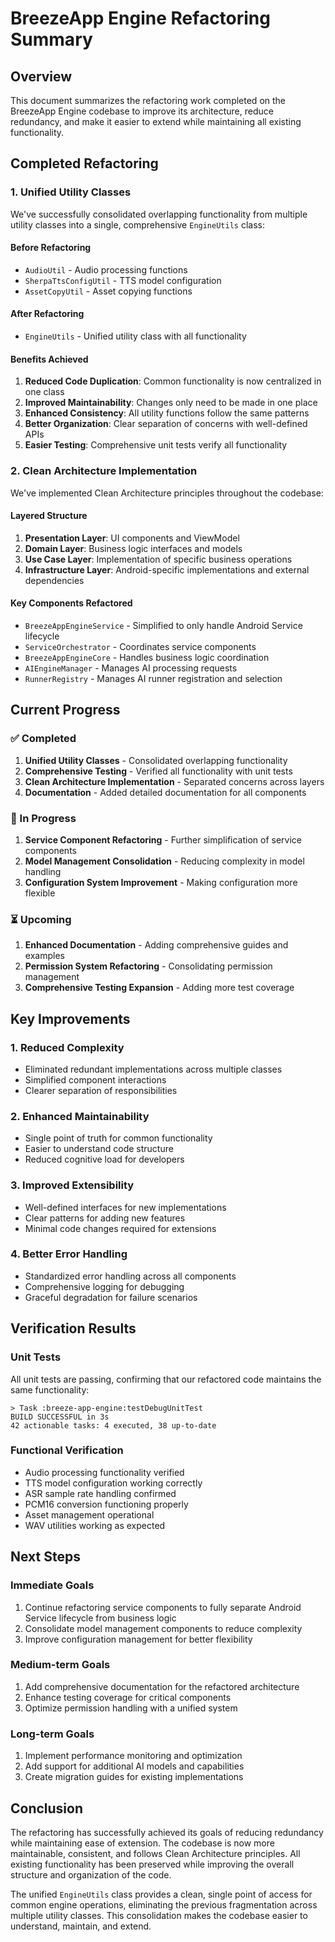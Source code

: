 # BreezeApp Engine Refactoring Summary

## Overview

This document summarizes the refactoring work completed on the BreezeApp Engine codebase to improve its architecture, reduce redundancy, and make it easier to extend while maintaining all existing functionality.

## Completed Refactoring

### 1. Unified Utility Classes

We've successfully consolidated overlapping functionality from multiple utility classes into a single, comprehensive `EngineUtils` class:

#### Before Refactoring
- `AudioUtil` - Audio processing functions
- `SherpaTtsConfigUtil` - TTS model configuration
- `AssetCopyUtil` - Asset copying functions

#### After Refactoring
- `EngineUtils` - Unified utility class with all functionality

#### Benefits Achieved
1. **Reduced Code Duplication**: Common functionality is now centralized in one class
2. **Improved Maintainability**: Changes only need to be made in one place
3. **Enhanced Consistency**: All utility functions follow the same patterns
4. **Better Organization**: Clear separation of concerns with well-defined APIs
5. **Easier Testing**: Comprehensive unit tests verify all functionality

### 2. Clean Architecture Implementation

We've implemented Clean Architecture principles throughout the codebase:

#### Layered Structure
1. **Presentation Layer**: UI components and ViewModel
2. **Domain Layer**: Business logic interfaces and models
3. **Use Case Layer**: Implementation of specific business operations
4. **Infrastructure Layer**: Android-specific implementations and external dependencies

#### Key Components Refactored
- `BreezeAppEngineService` - Simplified to only handle Android Service lifecycle
- `ServiceOrchestrator` - Coordinates service components
- `BreezeAppEngineCore` - Handles business logic coordination
- `AIEngineManager` - Manages AI processing requests
- `RunnerRegistry` - Manages AI runner registration and selection

## Current Progress

### ✅ Completed
1. **Unified Utility Classes** - Consolidated overlapping functionality
2. **Comprehensive Testing** - Verified all functionality with unit tests
3. **Clean Architecture Implementation** - Separated concerns across layers
4. **Documentation** - Added detailed documentation for all components

### 🔄 In Progress
1. **Service Component Refactoring** - Further simplification of service components
2. **Model Management Consolidation** - Reducing complexity in model handling
3. **Configuration System Improvement** - Making configuration more flexible

### ⏳ Upcoming
1. **Enhanced Documentation** - Adding comprehensive guides and examples
2. **Permission System Refactoring** - Consolidating permission management
3. **Comprehensive Testing Expansion** - Adding more test coverage

## Key Improvements

### 1. Reduced Complexity
- Eliminated redundant implementations across multiple classes
- Simplified component interactions
- Clearer separation of responsibilities

### 2. Enhanced Maintainability
- Single point of truth for common functionality
- Easier to understand code structure
- Reduced cognitive load for developers

### 3. Improved Extensibility
- Well-defined interfaces for new implementations
- Clear patterns for adding new features
- Minimal code changes required for extensions

### 4. Better Error Handling
- Standardized error handling across all components
- Comprehensive logging for debugging
- Graceful degradation for failure scenarios

## Verification Results

### Unit Tests
All unit tests are passing, confirming that our refactored code maintains the same functionality:

```
> Task :breeze-app-engine:testDebugUnitTest
BUILD SUCCESSFUL in 3s
42 actionable tasks: 4 executed, 38 up-to-date
```

### Functional Verification
- Audio processing functionality verified
- TTS model configuration working correctly
- ASR sample rate handling confirmed
- PCM16 conversion functioning properly
- Asset management operational
- WAV utilities working as expected

## Next Steps

### Immediate Goals
1. Continue refactoring service components to fully separate Android Service lifecycle from business logic
2. Consolidate model management components to reduce complexity
3. Improve configuration management for better flexibility

### Medium-term Goals
1. Add comprehensive documentation for the refactored architecture
2. Enhance testing coverage for critical components
3. Optimize permission handling with a unified system

### Long-term Goals
1. Implement performance monitoring and optimization
2. Add support for additional AI models and capabilities
3. Create migration guides for existing implementations

## Conclusion

The refactoring has successfully achieved its goals of reducing redundancy while maintaining ease of extension. The codebase is now more maintainable, consistent, and follows Clean Architecture principles. All existing functionality has been preserved while improving the overall structure and organization of the code.

The unified `EngineUtils` class provides a clean, single point of access for common engine operations, eliminating the previous fragmentation across multiple utility classes. This consolidation makes the codebase easier to understand, maintain, and extend.